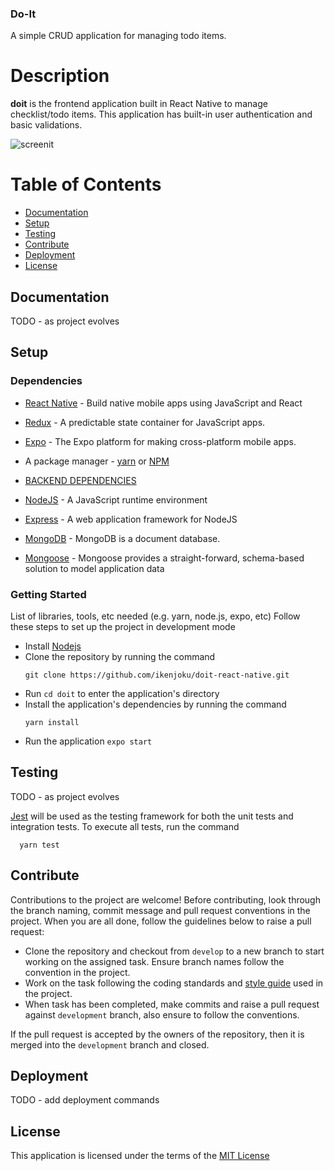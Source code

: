 
### Do-It

A simple CRUD application for managing todo items.

# Description

**doit** is the frontend application built in React Native to manage checklist/todo items. This application has built-in user authentication and basic validations.

![screenit](https://user-images.githubusercontent.com/32720508/50410108-2aecf680-07f7-11e9-983a-9317bff03e93.png)

# Table of Contents

- [Documentation](#documentation)
- [Setup](#setup)
- [Testing](#testing)
- [Contribute](#contribute)
- [Deployment](#deployment)
- [License](#license)

## Documentation

TODO - as project evolves

## Setup

### Dependencies
- [React Native](https://facebook.github.io/react-native/) - Build native mobile apps using JavaScript and React
- [Redux](https://github.com/reduxjs/redux) - A predictable state container for JavaScript apps.
- [Expo](https://github.com/expo/expo) - The Expo platform for making cross-platform mobile apps.
- A package manager - [yarn](https://yarnpkg.com/lang/en/) or [NPM](https://www.npmjs.com/)

- [BACKEND DEPENDENCIES](https://github.com/ikenjoku/doit-service.git)

- [NodeJS](https://github.com/nodejs/node) - A JavaScript runtime environment
- [Express](https://github.com/expressjs/express) - A web application framework for NodeJS
- [MongoDB](https://www.mongodb.com/) - MongoDB is a document database.
- [Mongoose](https://mongoosejs.com/) - Mongoose provides a straight-forward, schema-based solution to model application data

### Getting Started

List of libraries, tools, etc needed (e.g. yarn, node.js, expo, etc)
Follow these steps to set up the project in development mode

- Install [Nodejs](https://nodejs.org/en/download/)
- Clone the repository by running the command
  ```
  git clone https://github.com/ikenjoku/doit-react-native.git
  ```
- Run `cd doit` to enter the application's directory
- Install the application's dependencies by running the command
  ```
  yarn install
  ```
- Run the application `expo start`


## Testing
TODO - as project evolves

[Jest](https://jestjs.io) will be used as the testing framework for both the unit tests and integration tests.
To execute all tests, run the command

```
  yarn test
```

## Contribute

Contributions to the project are welcome! Before contributing, look through the branch naming, commit message and pull request conventions in the project. When you are all done, follow the guidelines below to raise a pull request:

- Clone the repository and checkout from `develop` to a new branch to start working on the assigned task. Ensure branch names follow the convention in the project.
- Work on the task following the coding standards and [style guide](https://github.com/airbnb/javascript) used in the project.
- When task has been completed, make commits and raise a pull request against `development` branch, also ensure to follow the conventions.

If the pull request is accepted by the owners of the repository, then it is merged into the `development` branch and closed.

## Deployment

TODO - add deployment commands

## License

This application is licensed under the terms of the [MIT License](https://github.com/ikenjoku/doit-react-native/blob/development/LICENSE)

